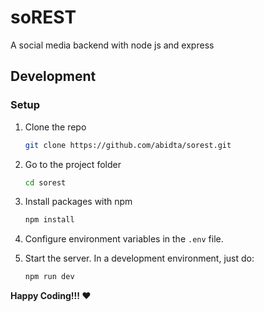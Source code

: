 # soREST

A social media backend with node js and express

## Development

### Setup

1. Clone the repo

   ```sh
   git clone https://github.com/abidta/sorest.git
   ```
2. Go to the project folder

   ```sh
   cd sorest
   ```
3. Install packages with npm

   ```sh
   npm install
   ```
4. Configure environment variables in the `.env` file.
5. Start the server. In a development environment, just do:

   ```sh
   npm run dev
   ```

**Happy Coding!!! ❤️**

